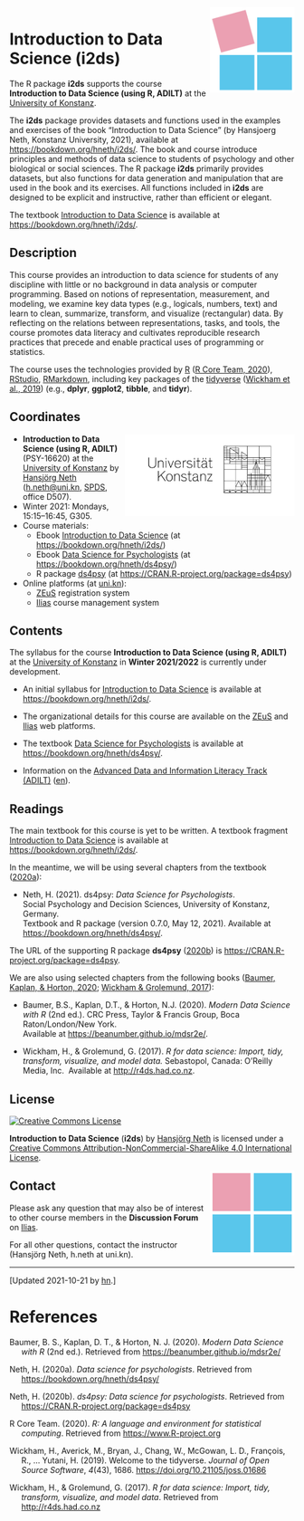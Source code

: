 
<!-- README.md is generated from README.Rmd. Please edit the .Rmd file. -->
<!-- badges: start: -->
<!-- badges: end. -->
<!-- i2ds logo: -->
<!-- ![](i2ds_logo_1.png) -->

<a href="https://www.spds.uni-konstanz.de/">
<img src = "./inst/images/i2ds_logo_1.png" alt = "i2ds" align = "right" width = "150" style = "width: 150px; float: right; border:15;"/>
</a>

# Introduction to Data Science (i2ds)

The R package **i2ds** supports the course **Introduction to Data
Science (using R, ADILT)** at the [University of
Konstanz](https://www.uni-konstanz.de/en/).

<!-- From package description: -->

The **i2ds** package provides datasets and functions used in the
examples and exercises of the book “Introduction to Data Science” (by
Hansjoerg Neth, Konstanz University, 2021), available at
<https://bookdown.org/hneth/i2ds/>. The book and course introduce
principles and methods of data science to students of psychology and
other biological or social sciences. The R package **i2ds** primarily
provides datasets, but also functions for data generation and
manipulation that are used in the book and its exercises. All functions
included in **i2ds** are designed to be explicit and instructive, rather
than efficient or elegant.

The textbook [Introduction to Data
Science](https://bookdown.org/hneth/i2ds/) is available at
<https://bookdown.org/hneth/i2ds/>.

## Description

<!-- Abstract: [2020-09-17]  -->
<!-- Contents: -->

This course provides an introduction to data science for students of any
discipline with little or no background in data analysis or computer
programming. Based on notions of representation, measurement, and
modeling, we examine key data types (e.g., logicals, numbers, text) and
learn to clean, summarize, transform, and visualize (rectangular) data.
By reflecting on the relations between representations, tasks, and
tools, the course promotes data literacy and cultivates reproducible
research practices that precede and enable practical uses of programming
or statistics.

<!-- Tools/technology: -->

The course uses the technologies provided by
[R](https://www.r-project.org/) ([R Core Team, 2020](#ref-R-base)),
[RStudio](https://rstudio.com/),
[RMarkdown](https://rmarkdown.rstudio.com/), including key packages of
the [tidyverse](https://www.tidyverse.org/) ([Wickham et al.,
2019](#ref-tidyverse)) (e.g., **dplyr**, **ggplot2**, **tibble**, and
**tidyr**).

## Coordinates

<!-- uni.kn logo and link: -->
<!-- ![](./inst/images/uniKn_logo.png) -->

<a href = "https://www.uni-konstanz.de/en/">
<img src = "./inst/images/uniKn_logo.png" alt = "uni.kn" align = "right" width = "300px" style = "width: 300px; float: right; border: 20px;"/>
<!-- <img src = "./inst/images/uniKn_logo_s.png" alt = "uni.kn" style = "float: right; border:20;"/> -->
</a>

<!-- Winter 2021/2022: -->

-   **Introduction to Data Science (using R, ADILT)** (PSY-16620) at the
    [University of Konstanz](https://www.uni-konstanz.de/en/) by
    [Hansjörg Neth](https://neth.de/) (<h.neth@uni.kn>,
    [SPDS](https://www.spds.uni-konstanz.de/), office D507).
-   Winter 2021: Mondays, 15:15–16:45, G305.
-   Course materials:
    -   Ebook [Introduction to Data
        Science](https://bookdown.org/hneth/i2ds/) (at
        <https://bookdown.org/hneth/i2ds/>)
    -   Ebook [Data Science for
        Psychologists](https://bookdown.org/hneth/ds4psy/) (at
        <https://bookdown.org/hneth/ds4psy/>)
    -   R package [ds4psy](https://CRAN.R-project.org/package=ds4psy)
        (at <https://CRAN.R-project.org/package=ds4psy>)
-   Online platforms (at [uni.kn](https://www.uni-konstanz.de/en/)):
    -   [ZEuS](https://zeus.uni-konstanz.de:443/hioserver/pages/startFlow.xhtml?_flowId=detailView-flow&unitId=86706&periodId=558&navigationPosition=hisinoneLehrorganisation,examEventOverviewOwn)
        registration system  
    -   [Ilias](https://ilias.uni-konstanz.de/goto_ILIASKONSTANZ_crs_1287561.html)
        course management system

<!-- Add blank line. -->

## Contents

The syllabus for the course **Introduction to Data Science (using R,
ADILT)** at the [University of
Konstanz](https://www.uni-konstanz.de/en/) in **Winter 2021/2022** is
currently under development.

-   An initial syllabus for [Introduction to Data
    Science](https://bookdown.org/hneth/i2ds/) is available at
    <https://bookdown.org/hneth/i2ds/>.

-   The organizational details for this course are available on the
    [ZEuS](https://zeus.uni-konstanz.de:443/hioserver/pages/startFlow.xhtml?_flowId=detailView-flow&unitId=86706&periodId=558&navigationPosition=hisinoneLehrorganisation,examEventOverviewOwn)
    and
    [Ilias](https://ilias.uni-konstanz.de/goto_ILIASKONSTANZ_crs_1287561.html)
    web platforms.

-   The textbook [Data Science for
    Psychologists](https://bookdown.org/hneth/ds4psy/) is available at
    <https://bookdown.org/hneth/ds4psy/>.

-   Information on the [Advanced Data and Information Literacy Track
    (ADILT)](https://www.uni-konstanz.de/lehren/adilt-projekt/)
    ([en](https://www.uni-konstanz.de/en/teaching/adilt/)).

<!-- Add blank line. -->

## Readings

The main textbook for this course is yet to be written. A textbook
fragment [Introduction to Data
Science](https://bookdown.org/hneth/i2ds/) is available at
<https://bookdown.org/hneth/i2ds/>.

In the meantime, we will be using several chapters from the textbook
([2020a](#ref-ds4psyBook)):

-   Neth, H. (2021). ds4psy: *Data Science for Psychologists*.  
    Social Psychology and Decision Sciences, University of Konstanz,
    Germany.  
    Textbook and R package (version 0.7.0, May 12, 2021). Available at
    <https://bookdown.org/hneth/ds4psy/>.

The URL of the supporting R package **ds4psy** ([2020b](#ref-R-ds4psy))
is <https://CRAN.R-project.org/package=ds4psy>.

We are also using selected chapters from the following books ([Baumer,
Kaplan, & Horton, 2020](#ref-mdsr); [Wickham & Grolemund,
2017](#ref-r4ds)):

-   Baumer, B.S., Kaplan, D.T., & Horton, N.J. (2020). *Modern Data
    Science with R* (2nd ed.). CRC Press, Taylor & Francis Group, Boca
    Raton/London/New York.  
    Available at <https://beanumber.github.io/mdsr2e/>.

-   Wickham, H., & Grolemund, G. (2017). *R for data science: Import,
    tidy, transform, visualize, and model data.* Sebastopol, Canada:
    O’Reilly Media, Inc.  Available at <http://r4ds.had.co.nz>.

## License

<!-- (a) Use online image: -->

<a rel="license" href="https://creativecommons.org/licenses/by-nc-sa/4.0/"><img alt="Creative Commons License" style="border-width:0" src="https://i.creativecommons.org/l/by-nc-sa/4.0/88x31.png" /></a>

<!-- (b) Use local image: -->
<!-- <a rel="license" href="https://creativecommons.org/licenses/by-nc-sa/4.0/"><img alt="Creative Commons License" style="border-width:0" src = "./images/CC_BY_NC_SA.png" /></a> -->
<!-- License text:  -->

<span xmlns:dct="http://purl.org/dc/terms/"
property="dct:title">**Introduction to Data Science** (**i2ds**)</span>
by
<a xmlns:cc="http://creativecommons.org/ns#" href="https://neth.de" property="cc:attributionName" rel="cc:attributionURL">Hansjörg
Neth</a> is licensed under a
<a rel="license" href="https://creativecommons.org/licenses/by-nc-sa/4.0/">Creative
Commons Attribution-NonCommercial-ShareAlike 4.0 International
License</a>.

<!-- i2ds logo: -->
<!-- ![](i2ds_logo_2.png) -->

<a href="https://www.spds.uni-konstanz.de/">
<img src = "./inst/images/i2ds_logo_2.png" alt = "i2ds (square)" align = "right" width = "150" style = "width: 150px; float: right; border:15;"/>
</a>

## Contact

Please ask any question that may also be of interest to other course
members in the **Discussion Forum** on
[Ilias](https://ilias.uni-konstanz.de/goto_ILIASKONSTANZ_crs_1287561.html).

For all other questions, contact the instructor (Hansjörg Neth, h.neth
at uni.kn).

<!-- Footer: -->

------------------------------------------------------------------------

<!-- Update note: -->

\[Updated 2021-10-21 by [hn](https://neth.de).\]

<!-- Automatic references: -->

# References

<!-- eof. -->

<div id="refs" class="references csl-bib-body hanging-indent"
line-spacing="2">

<div id="ref-mdsr" class="csl-entry">

Baumer, B. S., Kaplan, D. T., & Horton, N. J. (2020). *<span
class="nocase">Modern Data Science with R</span>* (2nd ed.). Retrieved
from <https://beanumber.github.io/mdsr2e/>

</div>

<div id="ref-ds4psyBook" class="csl-entry">

Neth, H. (2020a). *Data science for psychologists*. Retrieved from
<https://bookdown.org/hneth/ds4psy/>

</div>

<div id="ref-R-ds4psy" class="csl-entry">

Neth, H. (2020b). *<span class="nocase">ds4psy</span>: Data science for
psychologists*. Retrieved from
<https://CRAN.R-project.org/package=ds4psy>

</div>

<div id="ref-R-base" class="csl-entry">

R Core Team. (2020). *R: A language and environment for statistical
computing*. Retrieved from <https://www.R-project.org>

</div>

<div id="ref-tidyverse" class="csl-entry">

Wickham, H., Averick, M., Bryan, J., Chang, W., McGowan, L. D.,
François, R., … Yutani, H. (2019). Welcome to the <span
class="nocase">tidyverse</span>. *Journal of Open Source Software*,
*4*(43), 1686. <https://doi.org/10.21105/joss.01686>

</div>

<div id="ref-r4ds" class="csl-entry">

Wickham, H., & Grolemund, G. (2017). *<span class="nocase">R for data
science: Import, tidy, transform, visualize, and model data</span>*.
Retrieved from <http://r4ds.had.co.nz>

</div>

</div>
